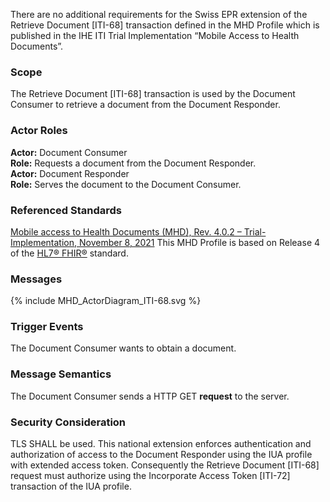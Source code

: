 There are no additional requirements for the Swiss EPR extension of the Retrieve Document
[ITI-68] transaction defined in the MHD Profile which is published in the IHE ITI Trial Implementation
“Mobile Access to Health Documents”.

### Scope

The Retrieve Document [ITI-68] transaction is used by the Document Consumer to retrieve a
document from the Document Responder. 

### Actor Roles

**Actor:** Document Consumer   
**Role:** Requests a document from the Document Responder.   
**Actor:** Document Responder   
**Role:** Serves the document to the Document Consumer.   

### Referenced Standards

[Mobile access to Health Documents (MHD), Rev. 4.0.2 – Trial-Implementation,  November 8, 2021](https://profiles.ihe.net/ITI/MHD/index.html) 
This MHD Profile is based on Release 4 of the [HL7® FHIR®](https://hl7.org/fhir/R4/index.html) standard.

### Messages

<div>{% include MHD_ActorDiagram_ITI-68.svg %}</div>

### Trigger Events

The Document Consumer wants to obtain a document. 

### Message Semantics
The Document Consumer sends a HTTP GET **request** to the server.

### Security Consideration

TLS SHALL be used. This national extension enforces authentication and authorization of access to the
Document Responder using the IUA profile with extended access token. Consequently
the Retrieve Document [ITI-68] request must authorize using the Incorporate Access Token [ITI-72]
transaction of the IUA profile.